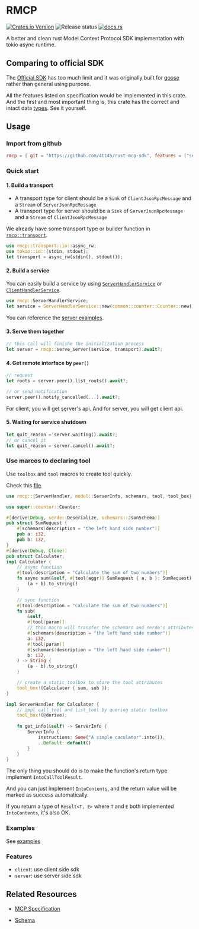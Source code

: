 # RMCP
[![Crates.io Version](https://img.shields.io/crates/v/rmcp)](https://crates.io/crates/rmcp)
![Release status](https://github.com/4t145/rmcp/actions/workflows/release.yml/badge.svg)
[![docs.rs](https://img.shields.io/docsrs/rmcp)](https://docs.rs/rmcp/latest/rmcp)

A better and clean rust Model Context Protocol SDK implementation with tokio async runtime.

## Comparing to official SDK

The [Official SDK](https://github.com/modelcontextprotocol/rust-sdk/pulls) has too much limit and it was originally built for [goose](https://github.com/block/goose) rather than general using purpose.

All the features listed on specification would be implemented in this crate. And the first and most important thing is, this crate has the correct and intact data [types](crates/rmcp/src/model.rs). See it yourself. 

## Usage

### Import from github
```toml
rmcp = { git = "https://github.com/4t145/rust-mcp-sdk", features = ["server"] }
```

### Quick start

#### 1. Build a transport
- A transport type for client should be a `Sink` of `ClientJsonRpcMessage` and a `Stream` of `ServerJsonRpcMessage`
- A transport type for server should be a `Sink` of `ServerJsonRpcMessage` and a `Stream` of `ClientJsonRpcMessage`

We already have some transport type or builder function in [`rmcp::transport`](crates/rmcp/src/transport.rs).

```rust
use rmcp::transport::io::async_rw;
use tokio::io::{stdin, stdout};
let transport = async_rw(stdin(), stdout());
```

#### 2. Build a service
You can easily build a service by using [`ServerHandlerService`](crates/rmcp/src/handler/server.rs) or [`ClientHandlerService`](crates/rmcp/src/handler/client.rs).

```rust
use rmcp::ServerHandlerService;
let service = ServerHandlerService::new(common::counter::Counter::new());
```

You can reference the [server examples](examples/servers/src/common/counter.rs).

#### 3. Serve them together
```rust
// this call will finishe the initialization process
let server = rmcp::serve_server(service, transport).await?;
```

#### 4. Get remote interface by `peer()`
```rust
// request 
let roots = server.peer().list_roots().await?;

// or send notification
server.peer().notify_cancelled(...).await?;
```
For client, you will get server's api. And for server, you will get client api.

#### 5. Waiting for service shutdown
```rust
let quit_reason = server.waiting().await?;
// or cancel it
let quit_reason = server.cancel().await?;
```

### Use marcos to declaring tool
Use `toolbox` and `tool` macros to create tool quickly.

Check this [file](examples/servers/src/common/caculater.rs).
```rust
use rmcp::{ServerHandler, model::ServerInfo, schemars, tool, tool_box};

use super::counter::Counter;

#[derive(Debug, serde::Deserialize, schemars::JsonSchema)]
pub struct SumRequest {
    #[schemars(description = "the left hand side number")]
    pub a: i32,
    pub b: i32,
}
#[derive(Debug, Clone)]
pub struct Calculater;
impl Calculater {
    // async function
    #[tool(description = "Calculate the sum of two numbers")]
    fn async sum(&self, #[tool(aggr)] SumRequest { a, b }: SumRequest) -> String {
        (a + b).to_string()
    }

    // sync function
    #[tool(description = "Calculate the sum of two numbers")]
    fn sub(
        &self,
        #[tool(param)]
        // this macro will transfer the schemars and serde's attributes
        #[schemars(description = "the left hand side number")]
        a: i32,
        #[tool(param)]
        #[schemars(description = "the left hand side number")]
        b: i32,
    ) -> String {
        (a - b).to_string()
    }

    // create a static toolbox to store the tool attributes
    tool_box!(Calculater { sum, sub });
}

impl ServerHandler for Calculater {
    // impl call_tool and list_tool by quering static toolbox
    tool_box!(@derive);
    
    fn get_info(&self) -> ServerInfo {
        ServerInfo {
            instructions: Some("A simple caculator".into()),
            ..Default::default()
        }
    }
}
```
The only thing you should do is to make the function's return type implement `IntoCallToolResult`.

And you can just implement `IntoContents`, and the return value will be marked as success automatically. 

If you return a type of `Result<T, E>` where `T` and `E` both implemented `IntoContents`, it's also OK.

### Examples
See [examples](examples/README.md)

### Features
- `client`: use client side sdk
- `server`: use server side sdk


## Related Resources
- [MCP Specification](https://spec.modelcontextprotocol.io/specification/2024-11-05/)

- [Schema](https://github.com/modelcontextprotocol/specification/blob/main/schema/2024-11-05/schema.ts)
